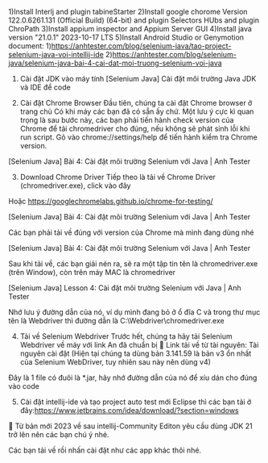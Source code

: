 1)Install Interlj and plugin tabineStarter 
2)Install google chorome Version 122.0.6261.131 (Official Build) (64-bit) and plugin Selectors HUbs and plugin ChroPath
3)Install appium inspector and Appium Server GUI 
4)Install java version "21.0.1" 2023-10-17 LTS
5)Install Android Studio or Genymotion 
document:
1)https://anhtester.com/blog/selenium-java/tao-project-selenium-java-voi-intellij-ide
2)https://anhtester.com/blog/selenium-java/selenium-java-bai-4-cai-dat-moi-truong-selenium-voi-java
1. Cài đặt JDK vào máy tính
   [Selenium Java] Cài đặt môi trường Java JDK và IDE để code

2. Cài đặt Chrome Browser
   Đầu tiên, chúng ta cài đặt Chrome browser ở trang chủ
   Có khi máy các bạn đã có sẵn ấy chứ. Một lưu ý cực kì quan trọng là sau bước này, các bạn phải tiến hành check version của Chrome để tải chromedriver cho đúng, nếu không sẽ phát sinh lỗi khi run script. Gõ vào chrome://settings/help để tiến hành kiểm tra Chrome version.

[Selenium Java] Bài 4: Cài đặt môi trường Selenium với Java | Anh Tester


3. Download Chrome Driver
   Tiếp theo là tải về Chrome Driver (chromedriver.exe), click vào đây

Hoặc https://googlechromelabs.github.io/chrome-for-testing/


[Selenium Java] Bài 4: Cài đặt môi trường Selenium với Java | Anh Tester


Các bạn phải tải về đúng với version của Chrome mà mình đang dùng nhé


[Selenium Java] Bài 4: Cài đặt môi trường Selenium với Java | Anh Tester


Sau khi tải về, các bạn giải nén ra, sẽ ra một  tập tin tên là chromedriver.exe (trên Window), còn trên máy MAC là chromedriver

[Selenium Java] Lesson 4: Cài đặt môi trường Selenium với Java | Anh Tester


Nhớ lưu ý đường dẫn của nó, ví dụ mình đang bỏ ở ổ đĩa C và trong thư mục tên là Webdriver thì đường dẫn là C:\Webdriver\chromedriver.exe

4. Tải về Selenium Webdriver
   Trước hết, chúng ta hãy tải Selenium Webdriver về máy với link An đã chuẩn bị
   🔆 Link tải về từ tài nguyên: Tài nguyên cài đặt
   (Hiện tại chúng ta dùng bản 3.141.59 là bản v3 ổn nhất của Selenium WebDriver, tuy nhiên sau này nên dùng v4)

Đây là 1 file có đuôi là *.jar, hãy nhớ đường dẫn của nó để xíu dán cho đúng vào code


5. Cài đặt intellij-ide và tạo project auto test mới
   Eclipse thì các bạn tải ở đây:https://www.jetbrains.com/idea/download/?section=windows

🔆 Từ bản mới 2023 về sau intellij-Community Editon yêu cầu dùng JDK 21 trở lên nên các bạn chú ý nhé.

Các bạn tải về rồi nhấn cài đặt như các app khác thôi nhé.

